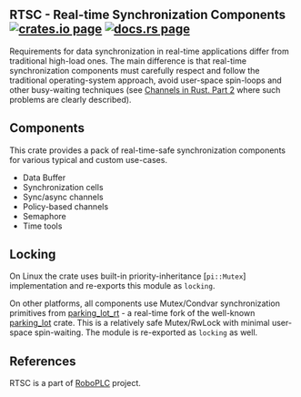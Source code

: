 <h2>
  RTSC - Real-time Synchronization Components
  <a href="https://crates.io/crates/rtsc"><img alt="crates.io page" src="https://img.shields.io/crates/v/rtsc.svg"></img></a>
  <a href="https://docs.rs/rtsc"><img alt="docs.rs page" src="https://docs.rs/rtsc/badge.svg"></img></a>
</h2>

Requirements for data synchronization in real-time applications differ from
traditional high-load ones. The main difference is that real-time
synchronization components must carefully respect and follow the traditional
operating-system approach, avoid user-space spin-loops and other busy-waiting
techniques (see [Channels in Rust. Part
2](https://medium.com/@disserman/channels-in-rust-part-2-603721567ee6) where
such problems are clearly described).

## Components

This crate provides a pack of real-time-safe synchronization components for
various typical and custom use-cases.

* Data Buffer
* Synchronization cells
* Sync/async channels
* Policy-based channels
* Semaphore
* Time tools

## Locking

On Linux the crate uses built-in priority-inheritance [`pi::Mutex`]
implementation and re-exports this module as `locking`.

On other platforms, all components use Mutex/Condvar synchronization primitives
from [parking_lot_rt](https://crates.io/crates/parking_lot_rt) - a real-time
fork of the well-known [parking_lot](https://crates.io/crates/parking_lot)
crate. This is a relatively safe Mutex/RwLock with minimal user-space
spin-waiting. The module is re-exported as `locking` as well.

## References

RTSC is a part of [RoboPLC](https://www.roboplc.com) project.

